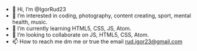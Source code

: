 - 👋 Hi, I’m @IgorRud23
- 👀 I’m interested in coding, photography, content creating, sport, mental health, music.   
- 🌱 I’m currently learning HTML5, CSS, JS, Atom.
- 💞️ I’m looking to collaborate on JS, HTML5, CSS, Atom.
- 📫 How to reach me dm me or true the email rud.igor23@gmail.com

<!---
IgorRud23/IgorRud23 is a ✨ special ✨ repository because its `README.md` (this file) appears on your GitHub profile.
You can click the Preview link to take a look at your changes.
--->
